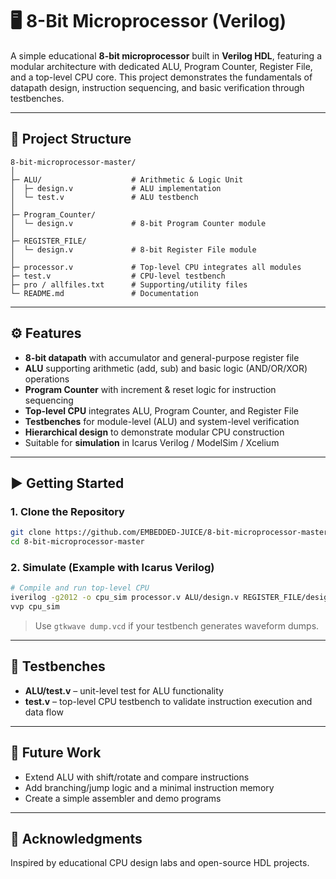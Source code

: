 # 🖥️ 8-Bit Microprocessor (Verilog)

A simple educational **8-bit microprocessor** built in **Verilog HDL**, featuring a modular architecture with dedicated ALU, Program Counter, Register File, and a top-level CPU core. This project demonstrates the fundamentals of datapath design, instruction sequencing, and basic verification through testbenches.

---

## 📂 Project Structure
```
8-bit-microprocessor-master/
│
├─ ALU/                    # Arithmetic & Logic Unit
│  ├─ design.v             # ALU implementation
│  └─ test.v               # ALU testbench
│
├─ Program_Counter/
│  └─ design.v             # 8-bit Program Counter module
│
├─ REGISTER_FILE/
│  └─ design.v             # 8-bit Register File module
│
├─ processor.v             # Top-level CPU integrates all modules
├─ test.v                  # CPU-level testbench
├─ pro / allfiles.txt      # Supporting/utility files
└─ README.md               # Documentation
```

---

## ⚙️ Features
- **8-bit datapath** with accumulator and general-purpose register file
- **ALU** supporting arithmetic (add, sub) and basic logic (AND/OR/XOR) operations
- **Program Counter** with increment & reset logic for instruction sequencing
- **Top-level CPU** integrates ALU, Program Counter, and Register File
- **Testbenches** for module-level (ALU) and system-level verification
- **Hierarchical design** to demonstrate modular CPU construction
- Suitable for **simulation** in Icarus Verilog / ModelSim / Xcelium

---

## ▶️ Getting Started

### 1. Clone the Repository
```bash
git clone https://github.com/EMBEDDED-JUICE/8-bit-microprocessor-master.git
cd 8-bit-microprocessor-master
```

### 2. Simulate (Example with Icarus Verilog)
```bash
# Compile and run top-level CPU
iverilog -g2012 -o cpu_sim processor.v ALU/design.v REGISTER_FILE/design.v Program_Counter/design.v test.v
vvp cpu_sim
```

> Use `gtkwave dump.vcd` if your testbench generates waveform dumps.

---

## 🧪 Testbenches
- **ALU/test.v** – unit-level test for ALU functionality  
- **test.v** – top-level CPU testbench to validate instruction execution and data flow  

---

## 📝 Future Work
- Extend ALU with shift/rotate and compare instructions  
- Add branching/jump logic and a minimal instruction memory  
- Create a simple assembler and demo programs  

---

## 🙌 Acknowledgments
Inspired by educational CPU design labs and open-source HDL projects.
